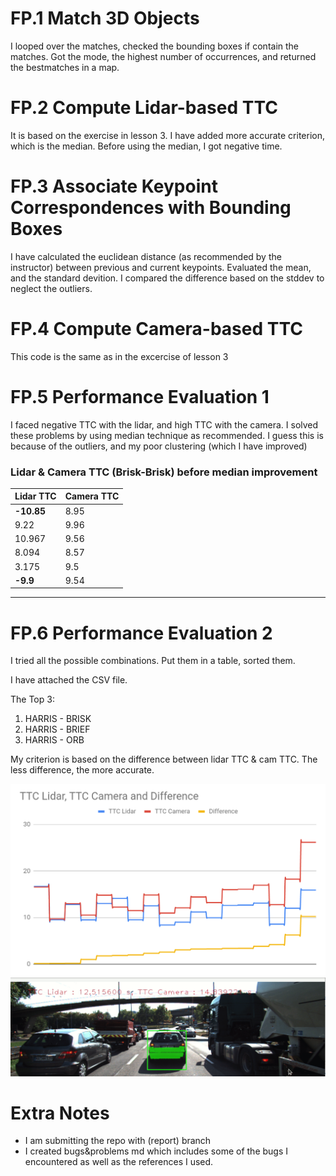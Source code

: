 
# FP.1 Match 3D Objects

I looped over the matches, checked the bounding boxes if contain the matches. Got the mode, the highest number of occurrences, and returned the bestmatches in a map.


# FP.2 Compute Lidar-based TTC

It is based on the exercise in lesson 3. I have added more accurate criterion, which is the median. Before using the median, I got negative time.

# FP.3 Associate Keypoint Correspondences with Bounding Boxes

I have calculated the euclidean distance (as recommended by the instructor) between previous and current keypoints. Evaluated the mean, and the standard devition. I compared the difference based on the stddev to neglect the outliers.

# FP.4 Compute Camera-based TTC

This code is the same as in the excercise of lesson 3

# FP.5 Performance Evaluation 1

I faced negative TTC with the lidar, and high TTC with the camera. I solved these problems by using median technique as recommended. 
I guess this is because of the outliers, and my poor clustering (which I have improved)


### Lidar & Camera TTC (Brisk-Brisk) before median improvement
| Lidar TTC | Camera TTC |
|--------|------|
| **-10.85** | 8.95 |
| 9.22   | 9.96 |
| 10.967 | 9.56 |
| 8.094  | 8.57 |
| 3.175  | 9.5  |
| **-9.9**   | 9.54 |

---

# FP.6 Performance Evaluation 2

I tried all the possible combinations. Put them in a table, sorted them.

I have attached the CSV file.

The Top 3:
1. HARRIS - BRISK
1. HARRIS - BRIEF
1. HARRIS - ORB

My criterion is based on the difference between lidar TTC & cam TTC. The less difference, the more accurate.

<img src="images/graph.png">
<img src="images/3d_demo.gif">


# Extra Notes
* I am submitting the repo with (report) branch
* I created bugs&problems md which includes some of the bugs I encountered as well as the references I used.

